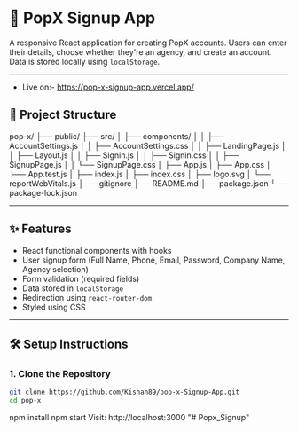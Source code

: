 # 🚀 PopX Signup App

A responsive React application for creating PopX accounts. Users can enter their details, choose whether they're an agency, and create an account. Data is stored locally using `localStorage`.

---
- Live on:- https://pop-x-signup-app.vercel.app/

## 📁 Project Structure

pop-x/
├── public/
├── src/
│ ├── components/
│ │ ├── AccountSettings.js
│ │ ├── AccountSettings.css
│ │ ├── LandingPage.js
│ │ ├── Layout.js
│ │ ├── Signin.js
│ │ ├── Signin.css
│ │ ├── SignupPage.js
│ │ └── SignupPage.css
│ ├── App.js
│ ├── App.css
│ ├── App.test.js
│ ├── index.js
│ ├── index.css
│ ├── logo.svg
│ └── reportWebVitals.js
├── .gitignore
├── README.md
├── package.json
└── package-lock.json

---

## ✨ Features

- React functional components with hooks
- User signup form (Full Name, Phone, Email, Password, Company Name, Agency selection)
- Form validation (required fields)
- Data stored in `localStorage`
- Redirection using `react-router-dom`
- Styled using CSS

---

## 🛠️ Setup Instructions

### 1. Clone the Repository

```bash
git clone https://github.com/Kishan89/pop-x-Signup-App.git
cd pop-x
```

npm install
npm start
Visit: http://localhost:3000
"# Popx_Signup" 
